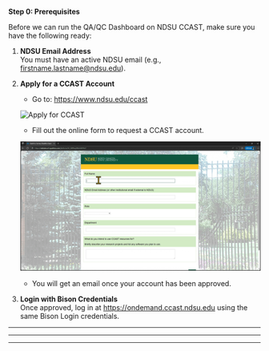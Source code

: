 **Step 0: Prerequisites**

Before we can run the QA/QC Dashboard on NDSU CCAST, make sure you have the following ready:

1. **NDSU Email Address**  
   You must have an active NDSU email (e.g., firstname.lastname@ndsu.edu).

2. **Apply for a CCAST Account**  
   * Go to: <a href="https://www.ndsu.edu/ccast" target="_blank">https://www.ndsu.edu/ccast</a>

   ![Apply for CCAST](assets/1-Apply%20for%20CCAST.gif)

   * Fill out the online form to request a CCAST account.

   ![Online Form](assets/2-Online%20form.gif)

   * You will get an email once your account has been approved.

4. **Login with Bison Credentials**  
   Once approved, log in at <a href="https://ondemand.ccast.ndsu.edu" target="_blank">https://ondemand.ccast.ndsu.edu</a> using the same Bison Login credentials.


* * * 
* * *
* * * 
